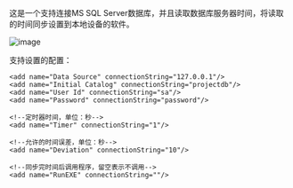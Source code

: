 这是一个支持连接MS SQL Server数据库，并且读取数据库服务器时间，将读取的时间同步设置到本地设备的软件。

![image](https://github.com/caocaofff/SQLDT/assets/67676342/a32fd15d-42bf-4dba-a118-32fdede268cc)

支持设置的配置：

<!--以下是配置服务器SQL Server数据库连接信息-->
    <add name="Data Source" connectionString="127.0.0.1"/>
    <add name="Initial Catalog" connectionString="projectdb"/>
    <add name="User Id" connectionString="sa"/>
    <add name="Password" connectionString="password"/>
  
    <!--定时器时间，单位：秒-->
    <add name="Timer" connectionString="1"/>

    <!--允许的时间误差，单位：秒-->
    <add name="Deviation" connectionString="10"/>
    
    <!--同步完时间后调用程序，留空表示不调用-->
    <add name="RunEXE" connectionString=""/>
